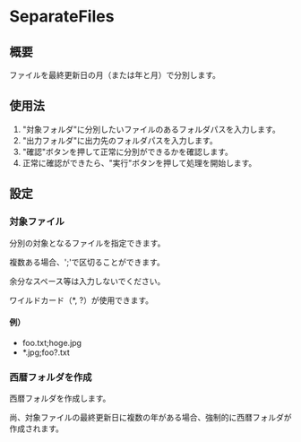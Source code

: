 # SeparateFiles

## 概要

ファイルを最終更新日の月（または年と月）で分別します。

## 使用法

1. "対象フォルダ"に分別したいファイルのあるフォルダパスを入力します。
2. "出力フォルダ"に出力先のフォルダパスを入力します。
3. "確認"ボタンを押して正常に分別ができるかを確認します。
4. 正常に確認ができたら、"実行"ボタンを押して処理を開始します。

## 設定

### 対象ファイル

分別の対象となるファイルを指定できます。

複数ある場合、';'で区切ることができます。

余分なスペース等は入力しないでください。

ワイルドカード（*, ?）が使用できます。

#### 例）

- foo.txt;hoge.jpg
- *.jpg;foo?.txt

### 西暦フォルダを作成

西暦フォルダを作成します。

尚、対象ファイルの最終更新日に複数の年がある場合、強制的に西暦フォルダが作成されます。
